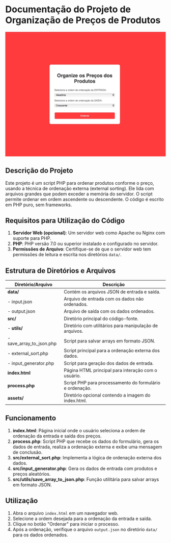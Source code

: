 # Documentação do Projeto de Organização de Preços de Produtos

![Visão do Protótipo](assets/view.jpeg)

## Descrição do Projeto

Este projeto é um script PHP para ordenar produtos conforme o preço, usando a técnica de ordenação externa (external sorting). Ele lida com arquivos grandes que podem exceder a memória do servidor. O script permite ordenar em ordem ascendente ou descendente. O código é escrito em PHP puro, sem frameworks.

## Requisitos para Utilização do Código

1. **Servidor Web (opcional)**: Um servidor web como Apache ou Nginx com suporte para PHP.
2. **PHP**: PHP versão 7.0 ou superior instalado e configurado no servidor.
3. **Permissões de Arquivo**: Certifique-se de que o servidor web tem permissões de leitura e escrita nos diretórios `data/`.



## Estrutura de Diretórios e Arquivos

| Diretório/Arquivo             | Descrição                                                 |
|------------------------------|-----------------------------------------------------------|
| **data/**                    | Contém os arquivos JSON de entrada e saída.               |
| - input.json                  | Arquivo de entrada com os dados não ordenados.            |
| - output.json                 | Arquivo de saída com os dados ordenados.                  |
| **src/**                     | Diretório principal do código-fonte.                       |
| - **utils/**                  | Diretório com utilitários para manipulação de arquivos.   |
|   - save_array_to_json.php    | Script para salvar arrays em formato JSON.                |
| - external_sort.php           | Script principal para a ordenação externa dos dados.      |
| - input_generator.php         | Script para geração dos dados de entrada.                 |
| **index.html**               | Página HTML principal para interação com o usuário.       |
| **process.php**              | Script PHP para processamento do formulário e ordenação.  |
| **assets/**                  | Diretório opcional contendo a imagem do index.html.|



## Funcionamento

1. **index.html**: Página inicial onde o usuário seleciona a ordem de ordenação da entrada e saída dos preços.
2. **process.php**: Script PHP que recebe os dados do formulário, gera os dados de entrada, realiza a ordenação externa e exibe uma mensagem de conclusão.
3. **src/external_sort.php**: Implementa a lógica de ordenação externa dos dados.
4. **src/input_generator.php**: Gera os dados de entrada com produtos e preços aleatórios.
5. **src/utils/save_array_to_json.php**: Função utilitária para salvar arrays em formato JSON.

## Utilização

1. Abra o arquivo `index.html` em um navegador web.
2. Selecione a ordem desejada para a ordenação da entrada e saída.
3. Clique no botão "Ordenar" para iniciar o processo.
4. Após a ordenação, verifique o arquivo `output.json` no diretório `data/` para os dados ordenados.





